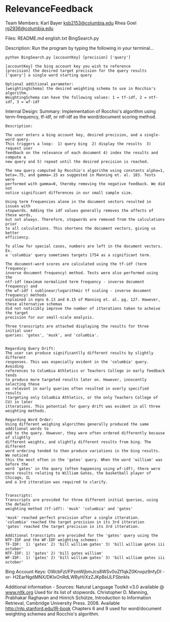 # RelevanceFeedback
Team Members:
	Karl Bayer <ksb2153@columbia.edu>
	Rhea Goel <rg2936@columbia.edu>

Files:
	README.md
	english.txt
	BingSearch.py

Description:
	Run the program by typing the following in your terminal...
	
	python BingSearch.py [accountKey] [precision] ['query']

	[accountKey] the bing account key you wish to reference
	[precision] the desired target precision for the query results
	['query'] a single word starting query
	
	Optional additional parameter:
	[weightingSchema] the desired weighting schema to use in Rocchio's algorithm.
	WeightingSchema can have the following values: 1 = tf-idf, 2 = ntf-idf, 3 = wf-idf

Internal Design:
	Summary: 
	Implementation of Rocchio's algorithm using term-frequency, tf-idf, or ntf-idf 
	as the word/document scoring method. 
	
	Description:
	
	The user enters a bing account key, desired precision, and a single-word query.
	This triggers a loop:  1) query bing  2) display the results  3) request user 
	feedback on the relevance of each document 4) index the results and compute a 
	new query and 5) repeat until the desired precision is reached. 
	
	The new query computed by Rocchio's algorithm using constants alpha=1, 
	beta=.75, and gamma=.15 as suggested in Manning et. al. 183. Tests were
	performed with gamma=0, thereby removing the negative feedback. We did not
	notice significant differences in our small sample size. 
	
	Using term frequencies alone in the document vectors resulted in issues with 
	stopwords. Adding the idf values generally removes the affects of these words,
	but not always. Therefore, stopwords are removed from the calculations prior
	to all calculations. This shortens the document vectors, giving us better 
	efficiency.

	To allow for special cases, numbers are left in the document vectors. Ex. 
	a 'columbia' query sometimes targets 1754 as a significant term. 

	The document-word scores are calculated using the tf-idf (term frequency-
	inverse document frequency) method. Tests were also performed using the 
	ntf-idf (maximum normalized term frequency - inverse document frequency) and 
	the wf-idf ( sublinear/logarithmic tf scaling - inverse document frequency) methods
	explained in eqns 6.13 and 6.15 of Manning et. al. pg. 127. However, these alternative schemas
	did not noticibly improve the number of itterations taken to acheive the target 
	precision for our small-scale analysis. 

	Three transcripts are attached displaying the results for three initial user
	queries: 'gates', 'musk', and 'columbia'. 


	Regarding Query Drift: 
	The user can produce significantlly different results by slightly different 
	responses. This was especially evident in the 'columbia' query. Avoiding 
	references to Columbia Athletics or Teachers College in early feedback tends
	to produce more targeted results later on. However, innocently selecting these
	as relevant in early queries often resulted in overly specified results 
	(targeting only Columbia Athletics, or the only Teachers College of CU) in later 
	itterations. This potential for query drift was evident in all three weighting methods.
	
	Regarding Word Order:
	Using different weighing algorithms generally produced the same additional words to 
	add to the query. However, they were often ordered differently because of slightly 
	different weights, and slightly different results from bing. The different 
	word ordering tended to then produce variations in the bing results. We noticed 
	this the most often in the 'gates' query. When the word 'william' was before the 
	word 'gates' in the query (often happening using wf-idf), there were
	more results relating to William Gates, the basketball player of Chicago, IL
	and a 3rd itteration was required to clarify.
	

	Transcripts: 
	Transcripts are provided for three different initial queries, using the default
	weighting method (tf-idf): 'musk' 'columbia' and 'gates'
	
	'musk' reached perfect precision after a single itteration.
	'columbia' reached the target precision in its 3rd itteration
	'gates' reached the target precision in its 3rd itteration.
	
	Additional transcripts are provided for the 'gates' query using the 
	NTF-IDF and the WF-IDF weighting schemes: 
	TF-IDF:  1) 'gates' 2) 'bill william gates' 3) 'bill william gates iii october'
	NTF-IDF: 1) 'gates' 2) 'bill gates william'
	WF-IDF:  1) 'gates' 2) 'bill william gates' 3) 'bill william gates iii october'
	

Bing Account Keys:
	OWcbFzI/FPzmWjbmJcs8WSv0oZf1qkZ0Knxpz9nfyDI
	-or-
	H2EarNgdMNX/DKlxOnRdLWByH/XzZJKpBsULFSbnkIs

Additional information - Sources:
	Natural Language Toolkit v3.0 available @ www.nltk.org
		Used for its list of stopwords.
	Christopher D. Manning, Prabhakar Raghavan and Hinrich Schütze, Introduction to Information Retrieval, 
		Cambridge University Press. 2008. Available <http://nlp.stanford.edu/IR-book>
		Chapters 6 and 9 used for word/document weighting schemes and Rocchio's algorithm.
